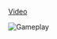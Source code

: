 [Video](https://youtu.be/-sqSX5kD0WU)

![Gameplay](https://github.com/crylent/KnightPractice/assets/35966912/dd9d3d5d-ffdf-4e46-8305-33f72d5ae794)

